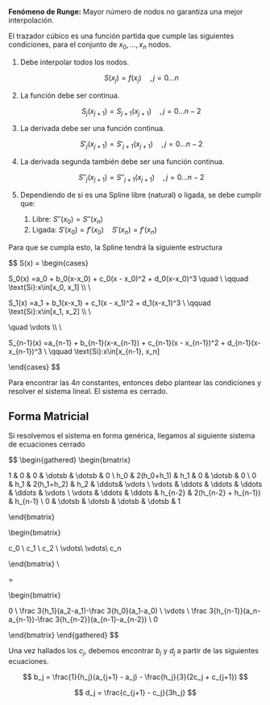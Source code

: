**Fenómeno de Runge:** Mayor número de nodos no garantiza una mejor interpolación.

El trazador cúbico es una función partida que cumple las siguientes condiciones, para el conjunto de $x_0, \dots, x_n$ nodos.

1. Debe interpolar todos los nodos.

	$$
    S(x_j) = f(x_j) \quad, j=0\dots n
    $$

2. La función debe ser continua.

	$$
    S_j(x_{j+1}) = S_{j+1}(x_{j+1})\quad ,j = 0\dots n{-}2
    $$

3. La derivada debe ser una función continua.

	$$
    S'_j(x_{j+1}) = S'_{j+1}(x_{j+1})\quad ,j = 0\dots n{-}2
    $$

4. La derivada segunda también debe ser una función continua.

	$$
    S''_j(x_{j+1}) = S''_{j+1}(x_{j+1})\quad ,j = 0\dots n{-}2
    $$

5. Dependiendo de si es una Spline libre (natural) o ligada, se debe cumplir que:
	1. Libre: $S''(x_0) = S''(x_n)$
	2. Ligada: $S'(x_0) = f'(x_0) \quad S'(x_n) = f'(x_n)$

Para que se cumpla esto, la Spline tendrá la siguiente estructura

$$
S(x) = \begin{cases}

S_0(x) =a_0 + b_0(x-x_0) + c_0(x - x_0)^2 + d_0(x-x_0)^3 \quad \\ \qquad \text{Si}:x\in[x_0, x_1] \\\ \\

S_1(x) =a_1 + b_1(x-x_1) + c_1(x - x_1)^2 + d_1(x-x_1)^3 \\ \qquad \text{Si}:x\in[x_1, x_2] \\\ \\

\quad \vdots \\\ \\

S_{n-1}(x) =a_{n-1} + b_{n-1}(x-x_{n-1}) + c_{n-1}(x - x_{n-1})^2 + d_{n-1}(x-x_{n-1})^3 \\ \qquad \text{Si}:x\in[x_{n-1}, x_n]

\end{cases}
$$

Para encontrar las $4n$ constantes, entonces debo plantear las condiciones y resolver el sistema lineal. El sistema es cerrado.

## Forma Matricial

Si resolvemos el sistema en forma genérica, llegamos al siguiente sistema de ecuaciones cerrado

$$
\begin{gathered}
\begin{bmatrix}

1 & 0 & 0 & \dotsb & \dotsb & 0 \\
h_0 & 2(h_0+h_1) & h_1 & 0 & \dotsb & 0 \\
0 & h_1 & 2(h_1+h_2) & h_2 & \ddots& \vdots \\
\vdots & \ddots & \ddots & \ddots & \ddots & \vdots \\
\vdots & \ddots & \ddots & h_{n-2} & 2(h_{n-2} + h_{n-1}) & h_{n-1} \\
0 & \dotsb & \dotsb & \dotsb & \dotsb & 1

\end{bmatrix} 

\begin{bmatrix}

c_0 \\ c_1 \\ c_2 \\ \vdots\\ \vdots\\ c_n

\end{bmatrix} \\

= 

\begin{bmatrix}

0 \\
\frac 3{h_1}(a_2-a_1)-\frac 3{h_0}(a_1-a_0) \\
\vdots \\
\frac 3{h_{n-1}}(a_n-a_{n-1})-\frac 3{h_{n-2}}(a_{n-1}-a_{n-2}) \\
0

\end{bmatrix}
\end{gathered}
$$

Una vez hallados los $c_j$, debemos encontrar $b_j$ y $d_j$ a partir de las siguientes ecuaciones.

$$
b_j = \frac{1}{h_j}(a_{j+1} - a_j) - \frac{h_j}{3}(2c_j + c_{j+1})
$$

$$
d_j = \frac{c_{j+1} - c_j}{3h_j}
$$
